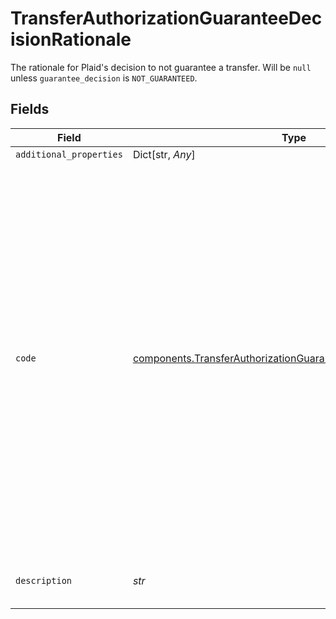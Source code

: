 # TransferAuthorizationGuaranteeDecisionRationale

The rationale for Plaid's decision to not guarantee a transfer. Will be `null` unless `guarantee_decision` is `NOT_GUARANTEED`.


## Fields

| Field                                                                                                                                                                                                                                                                                                                                                                                                                                                                                                                                                                                                                                             | Type                                                                                                                                                                                                                                                                                                                                                                                                                                                                                                                                                                                                                                              | Required                                                                                                                                                                                                                                                                                                                                                                                                                                                                                                                                                                                                                                          | Description                                                                                                                                                                                                                                                                                                                                                                                                                                                                                                                                                                                                                                       |
| ------------------------------------------------------------------------------------------------------------------------------------------------------------------------------------------------------------------------------------------------------------------------------------------------------------------------------------------------------------------------------------------------------------------------------------------------------------------------------------------------------------------------------------------------------------------------------------------------------------------------------------------------- | ------------------------------------------------------------------------------------------------------------------------------------------------------------------------------------------------------------------------------------------------------------------------------------------------------------------------------------------------------------------------------------------------------------------------------------------------------------------------------------------------------------------------------------------------------------------------------------------------------------------------------------------------- | ------------------------------------------------------------------------------------------------------------------------------------------------------------------------------------------------------------------------------------------------------------------------------------------------------------------------------------------------------------------------------------------------------------------------------------------------------------------------------------------------------------------------------------------------------------------------------------------------------------------------------------------------- | ------------------------------------------------------------------------------------------------------------------------------------------------------------------------------------------------------------------------------------------------------------------------------------------------------------------------------------------------------------------------------------------------------------------------------------------------------------------------------------------------------------------------------------------------------------------------------------------------------------------------------------------------- |
| `additional_properties`                                                                                                                                                                                                                                                                                                                                                                                                                                                                                                                                                                                                                           | Dict[str, *Any*]                                                                                                                                                                                                                                                                                                                                                                                                                                                                                                                                                                                                                                  | :heavy_minus_sign:                                                                                                                                                                                                                                                                                                                                                                                                                                                                                                                                                                                                                                | N/A                                                                                                                                                                                                                                                                                                                                                                                                                                                                                                                                                                                                                                               |
| `code`                                                                                                                                                                                                                                                                                                                                                                                                                                                                                                                                                                                                                                            | [components.TransferAuthorizationGuaranteeDecisionRationaleCode](../../models/shared/transferauthorizationguaranteedecisionrationalecode.md)                                                                                                                                                                                                                                                                                                                                                                                                                                                                                                      | :heavy_check_mark:                                                                                                                                                                                                                                                                                                                                                                                                                                                                                                                                                                                                                                | A code representing the reason Plaid declined to guarantee this transfer:<br/><br/>`RETURN_BANK`: The risk of a bank-initiated return (for example, an R01/NSF) is too high to guarantee this transfer.<br/><br/>`RETURN_CUSTOMER`: The risk of a customer-initiated return (for example, a R10/Unauthorized) is too high to guarantee this transfer.<br/><br/>`GUARANTEE_LIMIT_REACHED`: This transfer is low-risk, but Guarantee has exhausted an internal limit on the number or rate of guarantees that applies to this transfer.<br/><br/>`RISK_ESTIMATE_UNAVAILABLE`: A risk estimate is unavailable for this Item.<br/><br/>`REQUIRED_PARAM_MISSING`: Required fields are missing. |
| `description`                                                                                                                                                                                                                                                                                                                                                                                                                                                                                                                                                                                                                                     | *str*                                                                                                                                                                                                                                                                                                                                                                                                                                                                                                                                                                                                                                             | :heavy_check_mark:                                                                                                                                                                                                                                                                                                                                                                                                                                                                                                                                                                                                                                | A human-readable description of why the transfer cannot be guaranteed.                                                                                                                                                                                                                                                                                                                                                                                                                                                                                                                                                                            |